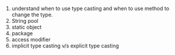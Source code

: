 1. understand when to use type casting and when to use method to change the type.
2. String pool
3. static object
4. package
5. access modifier
6. implicit type casting v/s explicit type casting